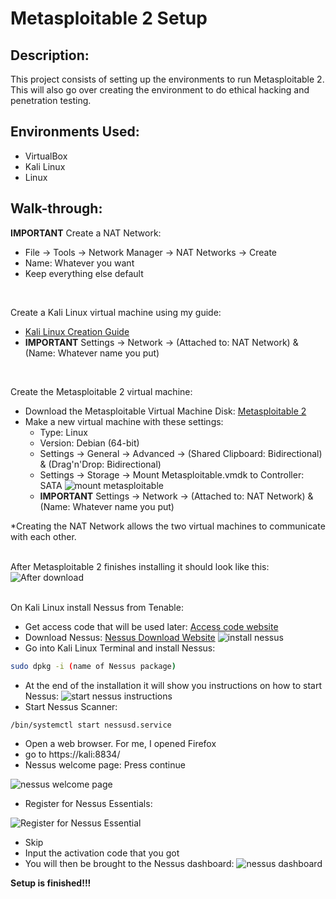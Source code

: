 <h1>Metasploitable 2 Setup</h1>

<h2>Description:</h2>

This project consists of setting up the environments to run Metasploitable 2. This will also go over creating the environment to do ethical hacking and penetration testing.

<h2>Environments Used:</h2>

- VirtualBox
- Kali Linux
- Linux

<h2>Walk-through:</h2>

<b>IMPORTANT</b> Create a NAT Network:
  - File -> Tools -> Network Manager -> NAT Networks -> Create
  - Name: Whatever you want
  - Keep everything else default
<br>

Create a Kali Linux virtual machine using my guide:
  - [Kali Linux Creation Guide](https://github.com/ntieu4328/Virtual-Box-Kali-Linux)
  - <b>IMPORTANT</b> Settings -> Network -> (Attached to: NAT Network) & (Name: Whatever name you put)
<br>

Create the Metasploitable 2 virtual machine:
  - Download the Metasploitable Virtual Machine Disk: [Metasploitable 2](https://sourceforge.net/projects/metasploitable/)
  - Make a new virtual machine with these settings:
    - Type: Linux
    - Version: Debian (64-bit)
    - Settings -> General -> Advanced -> (Shared Clipboard: Bidirectional) & (Drag'n'Drop: Bidirectional)
    - Settings -> Storage -> Mount Metasploitable.vmdk to Controller: SATA
![mount metasploitable](https://github.com/ntieu4328/Metasploitable-2-Setup-/assets/156137990/e722778d-c05a-4570-bf87-bfdb10e8cbd0)
    - <b>IMPORTANT</b> Settings -> Network -> (Attached to: NAT Network) & (Name: Whatever name you put)
   
*Creating the NAT Network allows the two virtual machines to communicate with each other.
<br>
<br>

After Metasploitable 2 finishes installing it should look like this:
![After download](https://github.com/ntieu4328/Metasploitable-2-Setup-/assets/156137990/e8d228e2-2b22-48b2-9239-d7db2153d533)
<br>
<br>

On Kali Linux install Nessus from Tenable:
  - Get access code that will be used later: [Access code website](https://www.tenable.com/products/nessus/nessus-essentials)
  - Download Nessus: [Nessus Download Website](https://www.tenable.com/downloads/nessus?loginAttempted=true)
![install nessus](https://github.com/ntieu4328/Metasploitable-2-Setup-/assets/156137990/84e1382e-c82b-488a-b7a8-758e448308fe)
  - Go into Kali Linux Terminal and install Nessus:
```bash
sudo dpkg -i (name of Nessus package)
```
  - At the end of the installation it will show you instructions on how to start Nessus:
![start nessus instructions](https://github.com/ntieu4328/Metasploitable-2-Setup-/assets/156137990/77c07ec2-1bfc-4f81-90e0-102b8bf46174)
  - Start Nessus Scanner:
```bash
/bin/systemctl start nessusd.service
```
  - Open a web browser. For me, I opened Firefox
  - go to https://kali:8834/
  - Nessus welcome page: Press continue

![nessus welcome page](https://github.com/ntieu4328/Metasploitable-2-Setup-/assets/156137990/947a694e-984d-42ac-9174-55f24720cca8)

  - Register for Nessus Essentials:

![Register for Nessus Essential](https://github.com/ntieu4328/Metasploitable-2-Setup-/assets/156137990/b7f0681e-8ee0-4ba8-ad5e-6671f0100018)
  
  - Skip
  - Input the activation code that you got
  - You will then be brought to the Nessus dashboard:
![nessus dashboard](https://github.com/ntieu4328/Metasploitable-2-Setup-/assets/156137990/51f6520c-635a-499d-8a79-8202d56fb65f)

<b>Setup is finished!!!</b>

